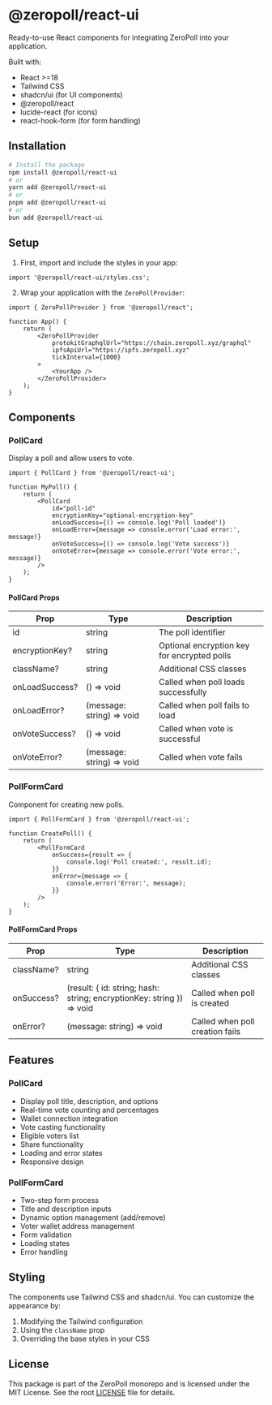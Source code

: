 # @zeropoll/react-ui

Ready-to-use React components for integrating ZeroPoll into your application.

Built with:

- React >=18
- Tailwind CSS
- shadcn/ui (for UI components)
- @zeropoll/react
- lucide-react (for icons)
- react-hook-form (for form handling)

## Installation

```bash
# Install the package
npm install @zeropoll/react-ui
# or
yarn add @zeropoll/react-ui
# or
pnpm add @zeropoll/react-ui
# or
bun add @zeropoll/react-ui
```

## Setup

1. First, import and include the styles in your app:

```tsx
import '@zeropoll/react-ui/styles.css';
```

2. Wrap your application with the `ZeroPollProvider`:

```tsx
import { ZeroPollProvider } from '@zeropoll/react';

function App() {
	return (
		<ZeroPollProvider
			protokitGraphqlUrl="https://chain.zeropoll.xyz/graphql"
			ipfsApiUrl="https://ipfs.zeropoll.xyz"
			tickInterval={1000}
		>
			<YourApp />
		</ZeroPollProvider>
	);
}
```

## Components

### PollCard

Display a poll and allow users to vote.

```tsx
import { PollCard } from '@zeropoll/react-ui';

function MyPoll() {
	return (
		<PollCard
			id="poll-id"
			encryptionKey="optional-encryption-key"
			onLoadSuccess={() => console.log('Poll loaded')}
			onLoadError={message => console.error('Load error:', message)}
			onVoteSuccess={() => console.log('Vote success')}
			onVoteError={message => console.error('Vote error:', message)}
		/>
	);
}
```

#### PollCard Props

| Prop           | Type                      | Description                                 |
| -------------- | ------------------------- | ------------------------------------------- |
| id             | string                    | The poll identifier                         |
| encryptionKey? | string                    | Optional encryption key for encrypted polls |
| className?     | string                    | Additional CSS classes                      |
| onLoadSuccess? | () => void                | Called when poll loads successfully         |
| onLoadError?   | (message: string) => void | Called when poll fails to load              |
| onVoteSuccess? | () => void                | Called when vote is successful              |
| onVoteError?   | (message: string) => void | Called when vote fails                      |

### PollFormCard

Component for creating new polls.

```tsx
import { PollFormCard } from '@zeropoll/react-ui';

function CreatePoll() {
	return (
		<PollFormCard
			onSuccess={result => {
				console.log('Poll created:', result.id);
			}}
			onError={message => {
				console.error('Error:', message);
			}}
		/>
	);
}
```

#### PollFormCard Props

| Prop       | Type                                                                  | Description                     |
| ---------- | --------------------------------------------------------------------- | ------------------------------- |
| className? | string                                                                | Additional CSS classes          |
| onSuccess? | (result: { id: string; hash: string; encryptionKey: string }) => void | Called when poll is created     |
| onError?   | (message: string) => void                                             | Called when poll creation fails |

## Features

### PollCard

- Display poll title, description, and options
- Real-time vote counting and percentages
- Wallet connection integration
- Vote casting functionality
- Eligible voters list
- Share functionality
- Loading and error states
- Responsive design

### PollFormCard

- Two-step form process
- Title and description inputs
- Dynamic option management (add/remove)
- Voter wallet address management
- Form validation
- Loading states
- Error handling

## Styling

The components use Tailwind CSS and shadcn/ui. You can customize the appearance by:

1. Modifying the Tailwind configuration
2. Using the `className` prop
3. Overriding the base styles in your CSS

## License

This package is part of the ZeroPoll monorepo and is licensed under the MIT License. See the root [LICENSE](../../LICENSE) file for details.
